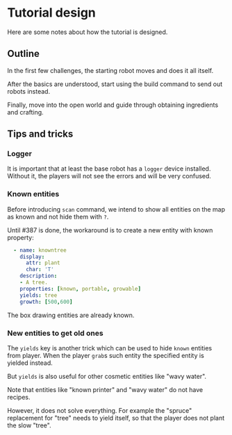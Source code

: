 # Tutorial design

Here are some notes about how the tutorial is designed.

## Outline

In the first few challenges, the starting robot moves and does it all itself.

After the basics are understood, start using the build command to send out robots instead.

Finally, move into the open world and guide through obtaining ingredients and crafting.


## Tips and tricks

### Logger

It is important that at least the base robot has a `logger` device installed.
Without it, the players will not see the errors and will be very confused.

### Known entities

Before introducing `scan` command, we intend to show all entities on the map as known
and not hide them with `?`.

Until #387 is done, the workaround is to create a new entity with known property:

```yaml
  - name: knowntree
    display:
      attr: plant
      char: 'T'
    description:
    - A tree.
    properties: [known, portable, growable]
    yields: tree
    growth: [500,600]
```

The box drawing entities are already known.

### New entities to get old ones

The `yields` key is another trick which can be used to hide `known` entities from player.
When the player `grab`s such entity the specified entity is yielded instead.

But `yields` is also useful for other cosmetic entities like "wavy water".

Note that entities like "known printer" and "wavy water" do not have recipes.

However, it does not solve everything. For example the "spruce" replacement for "tree"
needs to yield itself, so that the player does not plant the slow "tree".
